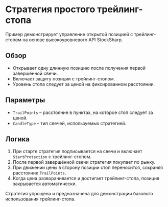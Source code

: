 # Стратегия простого трейлинг-стопа

Пример демонстрирует управление открытой позицией с трейлинг-стопом на основе высокоуровневого API StockSharp.

## Обзор
- Открывает одну длинную позицию после получения первой завершённой свечи.
- Включает защиту позиции с трейлинг-стопом.
- Уровень стопа следует за ценой на фиксированном расстоянии.

## Параметры
- `TrailPoints` – расстояние в пунктах, на которое стоп следует за ценой.
- `CandleType` – тип свечей, используемых стратегией.

## Логика
1. При старте стратегия подписывается на свечи и включает `StartProtection` с трейлинг-стопом.
2. После первой завершённой свечи стратегия покупает по рынку.
3. При движении цены в сторону позиции стоп переносится, сохраняя расстояние `TrailPoints`.
4. Когда цена разворачивается и достигает трейлинг-стопа, позиция закрывается автоматически.

Стратегия упрощена и предназначена для демонстрации базового использования трейлинг-стопа.
